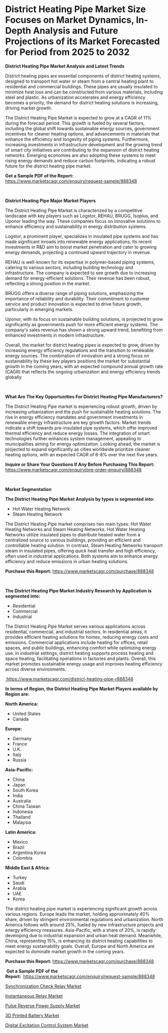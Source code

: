 <p><h1>District Heating Pipe Market Size Focuses on Market Dynamics, In-Depth Analysis and Future Projections of its Market Forecasted for Period from 2025 to 2032</h1></p><p><strong>District Heating Pipe Market Analysis and Latest Trends</strong></p>
<p><p>District heating pipes are essential components of district heating systems, designed to transport hot water or steam from a central heating plant to residential and commercial buildings. These pipes are usually insulated to minimize heat loss and can be constructed from various materials, including steel and plastic. As urbanization accelerates and energy efficiency becomes a priority, the demand for district heating solutions is increasing, driving market growth.</p><p>The District Heating Pipe Market is expected to grow at a CAGR of 11% during the forecast period. This growth is fueled by several factors, including the global shift towards sustainable energy sources, government incentives for cleaner heating options, and advancements in materials that enhance the efficiency and longevity of piping systems. Furthermore, increasing investments in infrastructure development and the growing trend of smart city initiatives are contributing to the expansion of district heating networks. Emerging economies are also adopting these systems to meet rising energy demands and reduce carbon footprints, indicating a robust future for the district heating pipe market.</p></p>
<p><strong>Get a Sample PDF of the Report:&nbsp;</strong> <a href="https://www.marketscagr.com/enquiry/request-sample/888348?utm_campaign=1868&utm_medium=2&utm_source=Github&utm_content=ia&utm_term=07042025&utm_id=district-heating-pipe">https://www.marketscagr.com/enquiry/request-sample/888348</a></p>
<p>&nbsp;</p>
<p><strong>District Heating Pipe Major Market Players</strong></p>
<p><p>The District Heating Pipe Market is characterized by a competitive landscape with key players such as Logstor, REHAU, BRUGG, Isoplus, and Uponor leading the way. These companies focus on innovative solutions to enhance efficiency and sustainability in energy distribution systems.</p><p>Logstor, a prominent player, specializes in insulated pipe systems and has made significant inroads into renewable energy applications. Its recent investments in R&D aim to boost market penetration and cater to growing energy demands, projecting a continued upward trajectory in revenue.</p><p>REHAU is well-known for its expertise in polymer-based piping systems, catering to various sectors, including building technology and infrastructure. The company is expected to see growth due to increasing demand for energy-efficient solutions. Their revenue has been robust, reflecting a strong position in the market.</p><p>BRUGG offers a diverse range of piping solutions, emphasizing the importance of reliability and durability. Their commitment to customer service and product innovation is expected to drive future growth, particularly in emerging markets.</p><p>Uponor, with its focus on sustainable building solutions, is projected to grow significantly as governments push for more efficient energy systems. The company's sales revenue has shown a strong upward trend, benefiting from enhanced investments in modern infrastructure.</p><p>Overall, the market for district heating pipes is expected to grow, driven by increasing energy efficiency regulations and the transition to renewable energy sources. The combination of innovation and a strong focus on sustainability by these key players positions the market for substantial growth in the coming years, with an expected compound annual growth rate (CAGR) that reflects the ongoing urbanization and energy efficiency trends globally.</p></p>
<p>&nbsp;</p>
<p><strong>What Are The Key Opportunities For District Heating Pipe Manufacturers?</strong></p>
<p><p>The District Heating Pipe market is experiencing robust growth, driven by increasing urbanization and the push for sustainable heating solutions. The rise in energy efficiency mandates and government investments in renewable energy infrastructure are key growth factors. Market trends indicate a shift towards pre-insulated pipe systems, which offer improved thermal efficiency and reduce energy losses. The integration of smart technologies further enhances system management, appealing to municipalities aiming for energy optimization. Looking ahead, the market is projected to expand significantly as cities worldwide prioritize cleaner heating options, with an expected CAGR of 6-8% over the next five years.</p></p>
<p><strong>Inquire or Share Your Questions If Any Before Purchasing This Report:</strong> <a href="https://www.marketscagr.com/enquiry/pre-order-enquiry/888348?utm_campaign=1868&utm_medium=2&utm_source=Github&utm_content=ia&utm_term=07042025&utm_id=district-heating-pipe">https://www.marketscagr.com/enquiry/pre-order-enquiry/888348</a></p>
<p>&nbsp;</p>
<p><strong>Market Segmentation</strong></p>
<p><strong>The District Heating Pipe Market Analysis by types is segmented into:</strong></p>
<p><ul><li>Hot Water Heating Network</li><li>Steam Heating Network</li></ul></p>
<p><p>The District Heating Pipe market comprises two main types: Hot Water Heating Networks and Steam Heating Networks. Hot Water Heating Networks utilize insulated pipes to distribute heated water from a centralized source to various buildings, providing an efficient and controllable heating solution. In contrast, Steam Heating Networks transport steam in insulated pipes, offering quick heat transfer and high efficiency, often used in industrial applications. Both systems aim to enhance energy efficiency and reduce emissions in urban heating solutions.</p></p>
<p><strong>Purchase this Report:&nbsp;</strong><a href="https://www.marketscagr.com/purchase/888348?utm_campaign=1868&utm_medium=2&utm_source=Github&utm_content=ia&utm_term=07042025&utm_id=district-heating-pipe">https://www.marketscagr.com/purchase/888348</a></p>
<p>&nbsp;</p>
<p><strong>The District Heating Pipe Market Industry Research by Application is segmented into:</strong></p>
<p><ul><li>Residential</li><li>Commercial</li><li>Industrial</li></ul></p>
<p><p>The District Heating Pipe Market serves various applications across residential, commercial, and industrial sectors. In residential areas, it provides efficient heating solutions for homes, reducing energy costs and emissions. Commercial applications include heating for offices, retail spaces, and public buildings, enhancing comfort while optimizing energy use. In industrial settings, district heating supports process heating and space heating, facilitating operations in factories and plants. Overall, this market promotes sustainable energy usage and improves heating efficiency across diverse environments.</p></p>
<p><a href="https://www.marketscagr.com/district-heating-pipe-r888348?utm_campaign=1868&utm_medium=2&utm_source=Github&utm_content=ia&utm_term=07042025&utm_id=district-heating-pipe">&nbsp;https://www.marketscagr.com/district-heating-pipe-r888348</a></p>
<p><strong>In terms of Region, the District Heating Pipe Market Players available by Region are:</strong></p>
<p>
    <p> <strong> North America: </strong>
        <ul>
            <li>United States</li>
            <li>Canada</li>
        </ul>
        </p> 
    <p> <strong> Europe: </strong>
        <ul>
            <li>Germany</li>
            <li>France</li>
            <li>U.K.</li>
            <li>Italy</li>
            <li>Russia</li>
        </ul>
        </p> 
    <p> <strong> Asia-Pacific: </strong>
        <ul>
            <li>China</li>
            <li>Japan</li>
            <li>South Korea</li>
            <li>India</li>
            <li>Australia</li>
            <li>China Taiwan</li>
            <li>Indonesia</li>
            <li>Thailand</li>
            <li>Malaysia</li>
        </ul>
        </p> 
    <p> <strong> Latin America: </strong>
        <ul>
            <li>Mexico</li>
            <li>Brazil</li>
            <li>Argentina Korea</li>
            <li>Colombia</li>
        </ul>
        </p> 
    <p> <strong> Middle East & Africa: </strong>
        <ul>
            <li>Turkey</li>
            <li>Saudi</li>
            <li>Arabia</li>
            <li>UAE</li>
            <li>Korea</li>
        </ul>
    </p>
    </p>
<p><p>The district heating pipe market is experiencing significant growth across various regions. Europe leads the market, holding approximately 40% share, driven by stringent environmental regulations and urbanization. North America follows with around 25%, fueled by new infrastructure projects and energy efficiency measures. Asia-Pacific, with a share of 20%, is rapidly developing due to industrial expansion and urban heat demand. Meanwhile, China, representing 15%, is enhancing its district heating capabilities to meet energy sustainability goals. Overall, Europe and North America are expected to dominate market growth in the coming years.</p></p>
<p><strong>Purchase this Report: </strong><a href="https://www.marketscagr.com/purchase/888348?utm_campaign=1868&utm_medium=2&utm_source=Github&utm_content=ia&utm_term=07042025&utm_id=district-heating-pipe">https://www.marketscagr.com/purchase/888348</a></p>
<p>&nbsp;<strong>Get a Sample PDF of the Report:&nbsp;&nbsp;</strong><a href="https://www.marketscagr.com/enquiry/request-sample/888348?utm_campaign=1868&utm_medium=2&utm_source=Github&utm_content=ia&utm_term=07042025&utm_id=district-heating-pipe">https://www.marketscagr.com/enquiry/request-sample/888348</a></p>
<p><strong></strong></p>
<p><p><a href="https://github.com/aarenlazosw3/Market-Research-Report-List-1/blob/main/synchronization-check-relay-market.md?utm_campaign=1868&utm_medium=2&utm_source=Github&utm_content=ia&utm_term=07042025&utm_id=district-heating-pipe">Synchronization Check Relay Market</a></p><p><a href="https://github.com/goliareanoyh/Market-Research-Report-List-1/blob/main/instantaneous-relay-market.md?utm_campaign=1868&utm_medium=2&utm_source=Github&utm_content=ia&utm_term=07042025&utm_id=district-heating-pipe">Instantaneous Relay Market</a></p><p><a href="https://github.com/naanaafranxu/Market-Research-Report-List-1/blob/main/pulse-reverse-power-supply-market.md?utm_campaign=1868&utm_medium=2&utm_source=Github&utm_content=ia&utm_term=07042025&utm_id=district-heating-pipe">Pulse Reverse Power Supply Market</a></p><p><a href="https://github.com/nyanikumchu/Market-Research-Report-List-1/blob/main/3d-printed-battery-market.md?utm_campaign=1868&utm_medium=2&utm_source=Github&utm_content=ia&utm_term=07042025&utm_id=district-heating-pipe">3D Printed Battery Market</a></p><p><a href="https://github.com/knazsdadeyvw/Market-Research-Report-List-1/blob/main/digital-excitation-control-system-market.md?utm_campaign=1868&utm_medium=2&utm_source=Github&utm_content=ia&utm_term=07042025&utm_id=district-heating-pipe">Digital Excitation Control System Market</a></p></p>